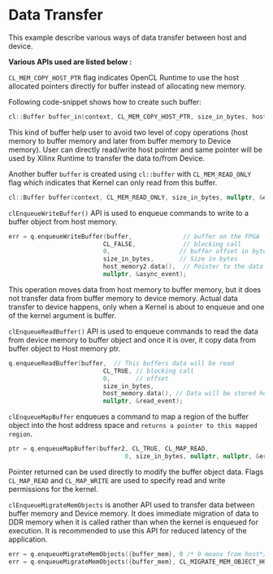 Data Transfer
==============

This example describe various ways of data transfer between host and device.

__Various APIs used are listed below :__

`CL_MEM_COPY_HOST_PTR` flag indicates OpenCL Runtime to use the host allocated pointers directly for buffer instead of allocating new memory.

Following code-snippet shows how to create such buffer:
```c++
cl::Buffer buffer_in(context, CL_MEM_COPY_HOST_PTR, size_in_bytes, host_memory.data());
```
This kind of buffer help user to avoid two level of copy operations (host memory to buffer memory and later from buffer memory to Device memory). User can directly read/write host pointer and same pointer will be used by Xilinx Runtime to transfer the data to/from Device.

Another buffer `buffer` is created using `cl::buffer` with `CL_MEM_READ_ONLY` flag which indicates that Kernel can only read from this buffer.
```c++
cl::Buffer buffer(context, CL_MEM_READ_ONLY, size_in_bytes, nullptr, &err);
```

`clEnqueueWriteBuffer()` API is used to enqueue commands to write to a buffer object from host memory. 

```c++
err = q.enqueueWriteBuffer(buffer,              // buffer on the FPGA
                          CL_FALSE,             // blocking call
                          0,                   // buffer offset in bytes
                          size_in_bytes,       // Size in bytes
                          host_memory2.data(),  // Pointer to the data to copy
                          nullptr, &async_event);
```

This operation moves data from host memory to buffer memory, but it does not transfer data from buffer memory to device memory. Actual data transfer to device happens, only when a Kernel is about to enqueue and one of the kernel argument is buffer. 

`clEnqueueReadBuffer()` API is used to enqueue commands to read the data from device memory to buffer object and once it is over, it copy data from buffer object to Host memory ptr.

```c++
q.enqueueReadBuffer(buffer,  // This buffers data will be read
                          CL_TRUE, // blocking call
                          0,       // offset
                          size_in_bytes,
                          host_memory.data(), // Data will be stored here
                          nullptr, &read_event);
```

`clEnqueueMapBuffer` enqueues a command to map a region of the buffer object into the host address space and `returns a pointer to this mapped region`. 
```c++
ptr = q.enqueueMapBuffer(buffer2, CL_TRUE, CL_MAP_READ,
                                0, size_in_bytes, nullptr, nullptr, &err);
```
Pointer returned can be used directly to modify the buffer object data. Flags `CL_MAP_READ` and `CL_MAP_WRITE` are used to specify read and write permissions for the kernel. 


`clEnqueueMigrateMemObjects` is another API used to transfer data between buffer memory and Device memory. It does immediate migration of data to DDR memory when it is called rather than when the kernel is enqueued for execution. It is recommended to use this API for reduced latency of the application.
```c++
err = q.enqueueMigrateMemObjects({buffer_mem}, 0 /* 0 means from host*/ );
err = q.enqueueMigrateMemObjects({buffer_mem}, CL_MIGRATE_MEM_OBJECT_HOST);
```   

